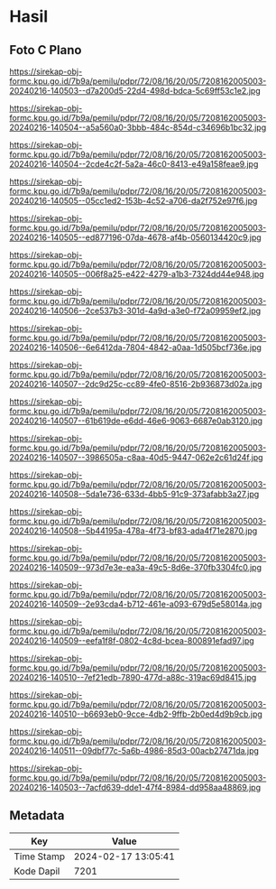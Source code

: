 # Hasil

## Foto C Plano

https://sirekap-obj-formc.kpu.go.id/7b9a/pemilu/pdpr/72/08/16/20/05/7208162005003-20240216-140503--d7a200d5-22d4-498d-bdca-5c69ff53c1e2.jpg

https://sirekap-obj-formc.kpu.go.id/7b9a/pemilu/pdpr/72/08/16/20/05/7208162005003-20240216-140504--a5a560a0-3bbb-484c-854d-c34696b1bc32.jpg

https://sirekap-obj-formc.kpu.go.id/7b9a/pemilu/pdpr/72/08/16/20/05/7208162005003-20240216-140504--2cde4c2f-5a2a-46c0-8413-e49a158feae9.jpg

https://sirekap-obj-formc.kpu.go.id/7b9a/pemilu/pdpr/72/08/16/20/05/7208162005003-20240216-140505--05cc1ed2-153b-4c52-a706-da2f752e97f6.jpg

https://sirekap-obj-formc.kpu.go.id/7b9a/pemilu/pdpr/72/08/16/20/05/7208162005003-20240216-140505--ed877196-07da-4678-af4b-0560134420c9.jpg

https://sirekap-obj-formc.kpu.go.id/7b9a/pemilu/pdpr/72/08/16/20/05/7208162005003-20240216-140505--006f8a25-e422-4279-a1b3-7324dd44e948.jpg

https://sirekap-obj-formc.kpu.go.id/7b9a/pemilu/pdpr/72/08/16/20/05/7208162005003-20240216-140506--2ce537b3-301d-4a9d-a3e0-f72a09959ef2.jpg

https://sirekap-obj-formc.kpu.go.id/7b9a/pemilu/pdpr/72/08/16/20/05/7208162005003-20240216-140506--6e6412da-7804-4842-a0aa-1d505bcf736e.jpg

https://sirekap-obj-formc.kpu.go.id/7b9a/pemilu/pdpr/72/08/16/20/05/7208162005003-20240216-140507--2dc9d25c-cc89-4fe0-8516-2b936873d02a.jpg

https://sirekap-obj-formc.kpu.go.id/7b9a/pemilu/pdpr/72/08/16/20/05/7208162005003-20240216-140507--61b619de-e6dd-46e6-9063-6687e0ab3120.jpg

https://sirekap-obj-formc.kpu.go.id/7b9a/pemilu/pdpr/72/08/16/20/05/7208162005003-20240216-140507--3986505a-c8aa-40d5-9447-062e2c61d24f.jpg

https://sirekap-obj-formc.kpu.go.id/7b9a/pemilu/pdpr/72/08/16/20/05/7208162005003-20240216-140508--5da1e736-633d-4bb5-91c9-373afabb3a27.jpg

https://sirekap-obj-formc.kpu.go.id/7b9a/pemilu/pdpr/72/08/16/20/05/7208162005003-20240216-140508--5b44195a-478a-4f73-bf83-ada4f71e2870.jpg

https://sirekap-obj-formc.kpu.go.id/7b9a/pemilu/pdpr/72/08/16/20/05/7208162005003-20240216-140509--973d7e3e-ea3a-49c5-8d6e-370fb3304fc0.jpg

https://sirekap-obj-formc.kpu.go.id/7b9a/pemilu/pdpr/72/08/16/20/05/7208162005003-20240216-140509--2e93cda4-b712-461e-a093-679d5e58014a.jpg

https://sirekap-obj-formc.kpu.go.id/7b9a/pemilu/pdpr/72/08/16/20/05/7208162005003-20240216-140509--eefa1f8f-0802-4c8d-bcea-800891efad97.jpg

https://sirekap-obj-formc.kpu.go.id/7b9a/pemilu/pdpr/72/08/16/20/05/7208162005003-20240216-140510--7ef21edb-7890-477d-a88c-319ac69d8415.jpg

https://sirekap-obj-formc.kpu.go.id/7b9a/pemilu/pdpr/72/08/16/20/05/7208162005003-20240216-140510--b6693eb0-9cce-4db2-9ffb-2b0ed4d9b9cb.jpg

https://sirekap-obj-formc.kpu.go.id/7b9a/pemilu/pdpr/72/08/16/20/05/7208162005003-20240216-140511--09dbf77c-5a6b-4986-85d3-00acb27471da.jpg

https://sirekap-obj-formc.kpu.go.id/7b9a/pemilu/pdpr/72/08/16/20/05/7208162005003-20240216-140503--7acfd639-dde1-47f4-8984-dd958aa48869.jpg


## Metadata

| Key        | Value               |
| ---------- | ------------------- |
| Time Stamp | 2024-02-17 13:05:41 |
| Kode Dapil | 7201                |



